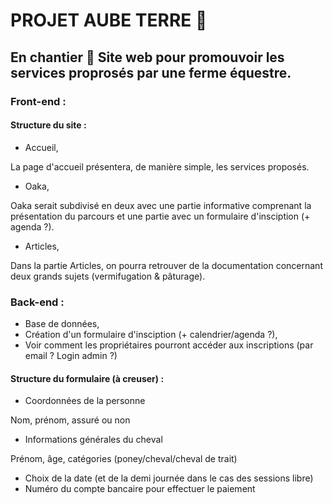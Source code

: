 # PROJET AUBE TERRE 🌳

## En chantier 🚧 Site web pour promouvoir les services proprosés par une ferme équestre. 


### Front-end :
#### Structure du site :
* Accueil, 

La page d'accueil présentera, de manière simple, les services proposés.
* Oaka,

Oaka serait subdivisé en deux avec une partie informative comprenant la présentation du parcours et une partie avec un formulaire d'insciption (+ agenda ?).
* Articles,

Dans la partie Articles, on pourra retrouver de la documentation concernant deux grands sujets (vermifugation & pâturage).

### Back-end :  
* Base de données,
* Création d'un formulaire d'insciption (+ calendrier/agenda ?),
* Voir comment les propriétaires pourront accéder aux inscriptions (par email ? Login admin ?)

#### Structure du formulaire (à creuser) :
* Coordonnées de la personne 

Nom, prénom, assuré ou non
* Informations générales du cheval

Prénom, âge, catégories (poney/cheval/cheval de trait)
* Choix de la date (et de la demi journée dans le cas des sessions libre)
* Numéro du compte bancaire pour effectuer le paiement
